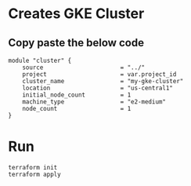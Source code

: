 # Creates GKE Cluster #


## Copy paste the below code ##

```
module "cluster" {
    source                      = "../"
    project                     = var.project_id
    cluster_name                = "my-gke-cluster"
    location                    = "us-central1"
    initial_node_count          = 1
    machine_type                = "e2-medium"
    node_count                  = 1
}
```


# Run #
```
terraform init 
terraform apply 
```